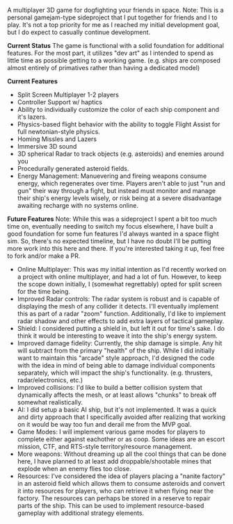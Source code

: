 A multiplayer 3D game for dogfighting your friends in space.
Note: This is a personal gamejam-type sideproject that I put together for friends and I to play. It's not a top priority for me as I reached my initial development goal, but I do expect to casually continue development.

**Current Status**
The game is functional with a solid foundation for additional features.
For the most part, it utilizes "dev art" as I intended to spend as little time as possible getting to a working game. (e.g. ships are composed almost entirely of primatives rather than having a dedicated model)

**Current Features**
- Split Screen Multiplayer 1-2 players
- Controller Support w/ haptics
- Ability to individually customize the color of each ship component and it's lazers.
- Physics-based flight behavior with the ability to toggle Flight Assist for full newtonian-style physics.
- Homing Missles and Lazers
- Immersive 3D sound
- 3D spherical Radar to track objects (e.g. asteroids) and enemies around you
- Procedurally generated asteroid fields.
- Energy Management: Manuevering and fireing weapons consume energy, which regenerates over time. Players aren't able to just "run and gun" their way through a fight, but instead must monitor and manage their ship's energy levels wisely, or risk being at a severe disadvantage awaiting recharge with no systems online.

**Future Features**
Note: While this was a sideproject I spent a bit too much time on, eventually needing to switch my focus elsewhere, I have built a good foundation for some fun features I'd always wanted in a space flight sim.
So, there's no expected timeline, but I have no doubt I'll be putting more work into this here and there. If you're interested taking it up, feel free to fork and/or make a PR.

- Online Multiplayer: This was my initial intention as I'd recently worked on a project with online multiplayer, and had a lot of fun. However, to keep the scope down initially, I (somewhat regrettably) opted for split screen for the time being.
- Improved Radar controls: The radar system is robust and is capable of displaying the mesh of any collider it detects. I'll eventually implement this as part of a radar "zoom" function. Additionally, I'd like to implement radar shadow and other effects to add extra layers of tactical gameplay.
- Shield: I considered putting a shield in, but left it out for time's sake. I do think it would be interesting to weave it into the ship's energy system.
- Improved damage fidelity: Currently, the ship damage is simple. Any hit will subtract from the primary "health" of the ship. While I did initially want to maintain this "arcade" style approach,
  I'd designed the code with the idea in mind of being able to damage individual components separately, which will impact the ship's functionality. (e.g. thrusters, radar/electronics, etc.)
- Improved collisions: I'd like to build a better collision system that dynamically affects the mesh, or at least allows "chunks" to break off somewhat realistically.
- AI: I did setup a basic AI ship, but it's not implemented. It was a quick and dirty approach that I specifically avoided after realizing that working on it would be way too fun and derail me from the MVP goal.
- Game Modes: I will implement various game modes for players to complete either against eachother or as coop. Some ideas are an escort mission, CTF, and RTS-style territory/resource management.
- More weapons: Without dreaming up all the cool things that can be done here, I have planned to at least add droppable/shootable mines that explode when an enemy flies too close.
- Resources: I've considered the idea of players placing a "nanite factory" in an asteroid field which allows them to consume asteroids and convert it into resources for players, who can retrieve it when flying near the factory. The resources can perhaps be stored in a reserve to repair parts of the ship. This can be used to implement resource-based gameplay with additional strategy elements.
